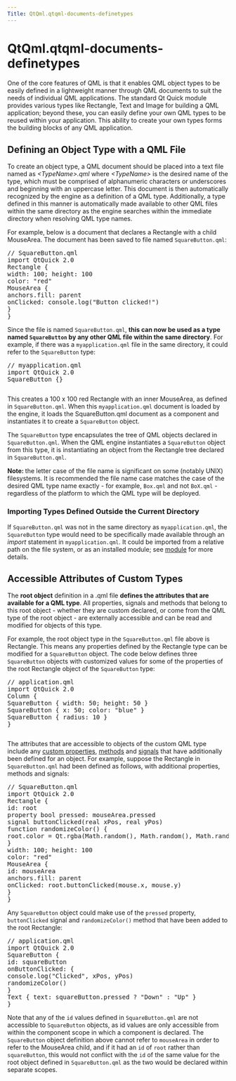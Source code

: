 ```yaml
---
Title: QtQml.qtqml-documents-definetypes
---
```


# QtQml.qtqml-documents-definetypes

<span class="subtitle"></span>
<!-- $$$qtqml-documents-definetypes.html-description -->
<p>One of the core features of QML is that it enables QML object types to be easily defined in a lightweight manner through QML documents to suit the needs of individual QML applications. The standard Qt Quick module provides various types like Rectangle, Text and Image for building a QML application; beyond these, you can easily define your own QML types to be reused within your application. This ability to create your own types forms the building blocks of any QML application.</p>
<h2 id="defining-an-object-type-with-a-qml-file">Defining an Object Type with a QML File</h2>
<p>To create an object type, a QML document should be placed into a text file named as <i>&lt;TypeName&gt;.qml</i> where <i>&lt;TypeName&gt;</i> is the desired name of the type, which must be comprised of alphanumeric characters or underscores and beginning with an uppercase letter. This document is then automatically recognized by the engine as a definition of a QML type. Additionally, a type defined in this manner is automatically made available to other QML files within the same directory as the engine searches within the immediate directory when resolving QML type names.</p>
<p>For example, below is a document that declares a Rectangle with a child MouseArea. The document has been saved to file named <code>SquareButton.qml</code>:</p>
<pre class="qml"><span class="comment">// SquareButton.qml</span>
import QtQuick 2.0
<span class="type">Rectangle</span> {
<span class="name">width</span>: <span class="number">100</span>; <span class="name">height</span>: <span class="number">100</span>
<span class="name">color</span>: <span class="string">&quot;red&quot;</span>
<span class="type">MouseArea</span> {
<span class="name">anchors</span>.fill: <span class="name">parent</span>
<span class="name">onClicked</span>: <span class="name">console</span>.<span class="name">log</span>(<span class="string">&quot;Button clicked!&quot;</span>)
}
}</pre>
<p>Since the file is named <code>SquareButton.qml</code>, <b>this can now be used as a type named <code>SquareButton</code> by any other QML file within the same directory</b>. For example, if there was a <code>myapplication.qml</code> file in the same directory, it could refer to the <code>SquareButton</code> type:</p>
<pre class="qml"><span class="comment">// myapplication.qml</span>
import QtQuick 2.0
<span class="type">SquareButton</span> {}</pre>
<p class="centerAlign"><img src="https://developer.ubuntu.com/static/devportal_uploaded/07c093f7-4941-4175-9de1-c8bd0e91076e-../qtqml-documents-definetypes/images/documents-definetypes-simple.png" alt="" /></p><p>This creates a 100 x 100 red Rectangle with an inner MouseArea, as defined in <code>SquareButton.qml</code>. When this <code>myapplication.qml</code> document is loaded by the engine, it loads the SquareButton.qml document as a component and instantiates it to create a <code>SquareButton</code> object.</p>
<p>The <code>SquareButton</code> type encapsulates the tree of QML objects declared in <code>SquareButton.qml</code>. When the QML engine instantiates a <code>SquareButton</code> object from this type, it is instantiating an object from the Rectangle tree declared in <code>SquareButton.qml</code>.</p>
<p><b>Note: </b>the letter case of the file name is significant on some (notably UNIX) filesystems. It is recommended the file name case matches the case of the desired QML type name exactly - for example, <code>Box.qml</code> and not <code>BoX.qml</code> - regardless of the platform to which the QML type will be deployed.</p>
<h3 >Importing Types Defined Outside the Current Directory</h3>
<p>If <code>SquareButton.qml</code> was not in the same directory as <code>myapplication.qml</code>, the <code>SquareButton</code> type would need to be specifically made available through an <i>import</i> statement in <code>myapplication.qml</code>. It could be imported from a relative path on the file system, or as an installed module; see <a href="QtQml.qtqml-modules-topic.md">module</a> for more details.</p>
<h2 id="accessible-attributes-of-custom-types">Accessible Attributes of Custom Types</h2>
<p>The <b>root object</b> definition in a .qml file <b>defines the attributes that are available for a QML type</b>. All properties, signals and methods that belong to this root object - whether they are custom declared, or come from the QML type of the root object - are externally accessible and can be read and modified for objects of this type.</p>
<p>For example, the root object type in the <code>SquareButton.qml</code> file above is Rectangle. This means any properties defined by the Rectangle type can be modified for a <code>SquareButton</code> object. The code below defines three <code>SquareButton</code> objects with customized values for some of the properties of the root Rectangle object of the <code>SquareButton</code> type:</p>
<pre class="qml"><span class="comment">// application.qml</span>
import QtQuick 2.0
<span class="type">Column</span> {
<span class="type">SquareButton</span> { <span class="name">width</span>: <span class="number">50</span>; <span class="name">height</span>: <span class="number">50</span> }
<span class="type">SquareButton</span> { <span class="name">x</span>: <span class="number">50</span>; <span class="name">color</span>: <span class="string">&quot;blue&quot;</span> }
<span class="type">SquareButton</span> { <span class="name">radius</span>: <span class="number">10</span> }
}</pre>
<p class="centerAlign"><img src="https://developer.ubuntu.com/static/devportal_uploaded/f419d3f2-eb27-4512-b941-c01fbfb093ce-../qtqml-documents-definetypes/images/documents-definetypes-attributes.png" alt="" /></p><p>The attributes that are accessible to objects of the custom QML type include any <a href="QtQml.qtqml-syntax-objectattributes.md#defining-property-attributes">custom properties</a>, <a href="QtQml.qtqml-syntax-objectattributes.md#defining-method-attributes">methods</a> and <a href="QtQml.qtqml-syntax-objectattributes.md#defining-signal-attributes">signals</a> that have additionally been defined for an object. For example, suppose the Rectangle in <code>SquareButton.qml</code> had been defined as follows, with additional properties, methods and signals:</p>
<pre class="qml"><span class="comment">// SquareButton.qml</span>
import QtQuick 2.0
<span class="type">Rectangle</span> {
<span class="name">id</span>: <span class="name">root</span>
property <span class="type">bool</span> <span class="name">pressed</span>: <span class="name">mouseArea</span>.<span class="name">pressed</span>
signal <span class="type">buttonClicked</span>(real xPos, real yPos)
<span class="keyword">function</span> <span class="name">randomizeColor</span>() {
<span class="name">root</span>.<span class="name">color</span> <span class="operator">=</span> <span class="name">Qt</span>.<span class="name">rgba</span>(<span class="name">Math</span>.<span class="name">random</span>(), <span class="name">Math</span>.<span class="name">random</span>(), <span class="name">Math</span>.<span class="name">random</span>(), <span class="number">1</span>)
}
<span class="name">width</span>: <span class="number">100</span>; <span class="name">height</span>: <span class="number">100</span>
<span class="name">color</span>: <span class="string">&quot;red&quot;</span>
<span class="type">MouseArea</span> {
<span class="name">id</span>: <span class="name">mouseArea</span>
<span class="name">anchors</span>.fill: <span class="name">parent</span>
<span class="name">onClicked</span>: <span class="name">root</span>.<span class="name">buttonClicked</span>(<span class="name">mouse</span>.<span class="name">x</span>, <span class="name">mouse</span>.<span class="name">y</span>)
}
}</pre>
<p>Any <code>SquareButton</code> object could make use of the <code>pressed</code> property, <code>buttonClicked</code> signal and <code>randomizeColor()</code> method that have been added to the root Rectangle:</p>
<pre class="qml"><span class="comment">// application.qml</span>
import QtQuick 2.0
<span class="type">SquareButton</span> {
<span class="name">id</span>: <span class="name">squareButton</span>
<span class="name">onButtonClicked</span>: {
<span class="name">console</span>.<span class="name">log</span>(<span class="string">&quot;Clicked&quot;</span>, <span class="name">xPos</span>, <span class="name">yPos</span>)
<span class="name">randomizeColor</span>()
}
<span class="type">Text</span> { <span class="name">text</span>: <span class="name">squareButton</span>.<span class="name">pressed</span> ? <span class="string">&quot;Down&quot;</span> : <span class="string">&quot;Up&quot;</span> }
}</pre>
<p>Note that any of the <code>id</code> values defined in <code>SquareButton.qml</code> are not accessible to <code>SquareButton</code> objects, as id values are only accessible from within the component scope in which a component is declared. The <code>SquareButton</code> object definition above cannot refer to <code>mouseArea</code> in order to refer to the MouseArea child, and if it had an <code>id</code> of <code>root</code> rather than <code>squareButton</code>, this would not conflict with the <code>id</code> of the same value for the root object defined in <code>SquareButton.qml</code> as the two would be declared within separate scopes.</p>
<!-- @@@qtqml-documents-definetypes.html -->
